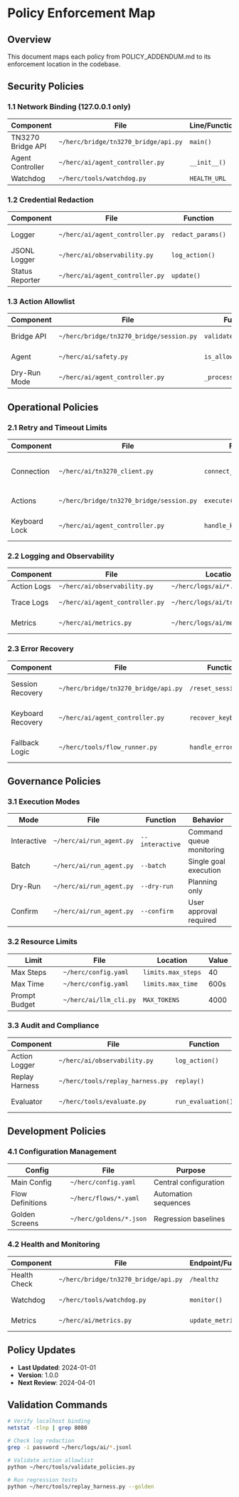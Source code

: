 # Policy Enforcement Map

## Overview
This document maps each policy from POLICY_ADDENDUM.md to its enforcement location in the codebase.

## Security Policies

### 1.1 Network Binding (127.0.0.1 only)
| Component | File | Line/Function | Implementation |
|-----------|------|---------------|----------------|
| TN3270 Bridge API | `~/herc/bridge/tn3270_bridge/api.py` | `main()` | `uvicorn.run(host="127.0.0.1")` |
| Agent Controller | `~/herc/ai/agent_controller.py` | `__init__()` | `bridge_url="http://127.0.0.1:8080"` |
| Watchdog | `~/herc/tools/watchdog.py` | `HEALTH_URL` | `"http://127.0.0.1:8080/healthz"` |

### 1.2 Credential Redaction
| Component | File | Function | Implementation |
|-----------|------|----------|----------------|
| Logger | `~/herc/ai/agent_controller.py` | `redact_params()` | Redacts sensitive keys |
| JSONL Logger | `~/herc/ai/observability.py` | `log_action()` | Filters credential fields |
| Status Reporter | `~/herc/ai/agent_controller.py` | `update()` | Sanitizes status updates |

### 1.3 Action Allowlist
| Component | File | Function | Implementation |
|-----------|------|----------|----------------|
| Bridge API | `~/herc/bridge/tn3270_bridge/session.py` | `validate_action()` | Checks against ALLOWED_ACTIONS |
| Agent | `~/herc/ai/safety.py` | `is_allowed_action()` | Validates before execution |
| Dry-Run Mode | `~/herc/ai/agent_controller.py` | `_process_command()` | Validates without executing |

## Operational Policies

### 2.1 Retry and Timeout Limits
| Component | File | Function | Values |
|-----------|------|----------|--------|
| Connection | `~/herc/ai/tn3270_client.py` | `connect_with_retry()` | 3 attempts, 2/4/8s backoff |
| Actions | `~/herc/bridge/tn3270_bridge/session.py` | `execute()` | 30s timeout |
| Keyboard Lock | `~/herc/ai/agent_controller.py` | `handle_keyboard_lock()` | 3 recovery attempts |

### 2.2 Logging and Observability
| Component | File | Location | Format |
|-----------|------|----------|--------|
| Action Logs | `~/herc/ai/observability.py` | `~/herc/logs/ai/*.jsonl` | JSONL |
| Trace Logs | `~/herc/ai/agent_controller.py` | `~/herc/logs/ai/trace/` | Screen snapshots |
| Metrics | `~/herc/ai/metrics.py` | `~/herc/logs/ai/metrics.json` | Aggregated JSON |

### 2.3 Error Recovery
| Component | File | Function | Strategy |
|-----------|------|----------|----------|
| Session Recovery | `~/herc/bridge/tn3270_bridge/api.py` | `/reset_session` | Disconnect + reconnect |
| Keyboard Recovery | `~/herc/ai/agent_controller.py` | `recover_keyboard()` | PF3 → Clear → Reset |
| Fallback Logic | `~/herc/tools/flow_runner.py` | `handle_error()` | Flow-based recovery |

## Governance Policies

### 3.1 Execution Modes
| Mode | File | Function | Behavior |
|------|------|----------|----------|
| Interactive | `~/herc/ai/run_agent.py` | `--interactive` | Command queue monitoring |
| Batch | `~/herc/ai/run_agent.py` | `--batch` | Single goal execution |
| Dry-Run | `~/herc/ai/run_agent.py` | `--dry-run` | Planning only |
| Confirm | `~/herc/ai/run_agent.py` | `--confirm` | User approval required |

### 3.2 Resource Limits
| Limit | File | Location | Value |
|-------|------|----------|-------|
| Max Steps | `~/herc/config.yaml` | `limits.max_steps` | 40 |
| Max Time | `~/herc/config.yaml` | `limits.max_time` | 600s |
| Prompt Budget | `~/herc/ai/llm_cli.py` | `MAX_TOKENS` | 4000 |

### 3.3 Audit and Compliance
| Component | File | Function | Purpose |
|-----------|------|----------|---------|
| Action Logger | `~/herc/ai/observability.py` | `log_action()` | Audit trail |
| Replay Harness | `~/herc/tools/replay_harness.py` | `replay()` | Regression testing |
| Evaluator | `~/herc/tools/evaluate.py` | `run_evaluation()` | Performance metrics |

## Development Policies

### 4.1 Configuration Management
| Config | File | Purpose |
|--------|------|---------|
| Main Config | `~/herc/config.yaml` | Central configuration |
| Flow Definitions | `~/herc/flows/*.yaml` | Automation sequences |
| Golden Screens | `~/herc/goldens/*.json` | Regression baselines |

### 4.2 Health and Monitoring
| Component | File | Endpoint/Function | Purpose |
|-----------|------|------------------|---------|
| Health Check | `~/herc/bridge/tn3270_bridge/api.py` | `/healthz` | System status |
| Watchdog | `~/herc/tools/watchdog.py` | `monitor()` | Auto-recovery |
| Metrics | `~/herc/ai/metrics.py` | `update_metrics()` | Performance tracking |

## Policy Updates
- **Last Updated**: 2024-01-01
- **Version**: 1.0.0
- **Next Review**: 2024-04-01

## Validation Commands
```bash
# Verify localhost binding
netstat -tlnp | grep 8080

# Check log redaction
grep -i password ~/herc/logs/ai/*.jsonl

# Validate action allowlist
python ~/herc/tools/validate_policies.py

# Run regression tests
python ~/herc/tools/replay_harness.py --golden
```